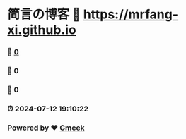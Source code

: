 # 简言の博客 :link: https://mrfang-xi.github.io 
### :page_facing_up: [0](https://mrfang-xi.github.io/tag.html) 
### :speech_balloon: 0 
### :hibiscus: 0 
### :alarm_clock: 2024-07-12 19:10:22 
### Powered by :heart: [Gmeek](https://github.com/Meekdai/Gmeek)
